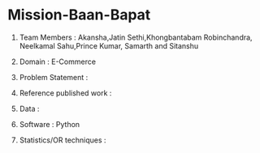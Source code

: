 # Mission-Baan-Bapat
1. Team Members : Akansha,Jatin Sethi,Khongbantabam Robinchandra, Neelkamal Sahu,Prince Kumar, Samarth and Sitanshu
   
2. Domain : E-Commerce

3. Problem Statement :

4. Reference published work :

5. Data :

6. Software : Python

7. Statistics/OR techniques :
   
